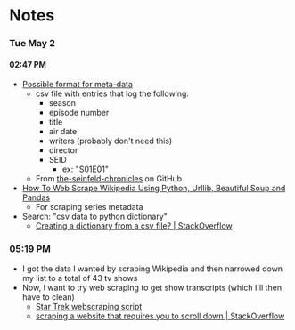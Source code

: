 # Notes
### Tue May 2
#### 02:47 PM
- [Possible format for meta-data](https://github.com/4m4n5/the-seinfeld-chronicles/blob/master/episode_info.csv)
    - csv file with entries that log the following:
        - season
        - episode number
        - title
        - air date
        - writers (probably don't need this)
        - director
        - SEID
            - ex: "S01E01"
    - From [the-seinfeld-chronicles](https://github.com/4m4n5/the-seinfeld-chronicles) on GitHub
- [How To Web Scrape Wikipedia Using Python, Urllib, Beautiful Soup and Pandas](https://alanhylands.com/how-to-web-scrape-wikipedia-python-urllib-beautiful-soup-pandas/)
    - For scraping series metadata
- Search: "csv data to python dictionary"
    - [Creating a dictionary from a csv file? | StackOverflow](https://stackoverflow.com/questions/6740918/creating-a-dictionary-from-a-csv-file)
### 05:19 PM
- I got the data I wanted by scraping Wikipedia and then narrowed down my list to a total of 43 tv shows
- Now, I want to try web scraping to get show transcripts (which I'll then have to clean)
    - [Star Trek webscraping script](https://github.com/BirkoRuzicka/Star-Trek-Transcripts/blob/main/StarTrek_webscraping.py)
    - [scraping a website that requires you to scroll down | StackOverflow](https://stackoverflow.com/questions/45620396/scraping-a-website-that-requires-you-to-scroll-down)